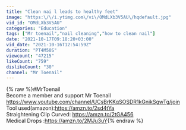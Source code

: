 ```yaml
---
title: "Clean nai l leads to healthy feet"
image: "https:\/\/i.ytimg.com\/vi\/OMdLXb3V5AU\/hqdefault.jpg"
vid_id: "OMdLXb3V5AU"
categories: "Education"
tags: ["Mr toenail","nail cleaning","how to clean nail"]
date: "2021-10-17T09:18:20+03:00"
vid_date: "2021-10-16T12:54:59Z"
duration: "PT4M50S"
viewcount: "47215"
likeCount: "759"
dislikeCount: "30"
channel: "Mr Toenail"
---
```

{% raw %}#MrToenail<br />Become a member and support Mr Toenail<br /><a rel="nofollow" target="blank" href="https://www.youtube.com/channel/UCsBrKKqSOSDR1kGnikSgwTg/join">https://www.youtube.com/channel/UCsBrKKqSOSDR1kGnikSgwTg/join</a><br />Tool used(amazon):<a rel="nofollow" target="blank" href="https://amzn.to/2sd4tYa">https://amzn.to/2sd4tYa</a><br />Straightening Clip Curved: <a rel="nofollow" target="blank" href="https://amzn.to/2tGA456">https://amzn.to/2tGA456</a><br />Medical Drops :<a rel="nofollow" target="blank" href="https://amzn.to/2MJu3uY">https://amzn.to/2MJu3uY</a>{% endraw %}
